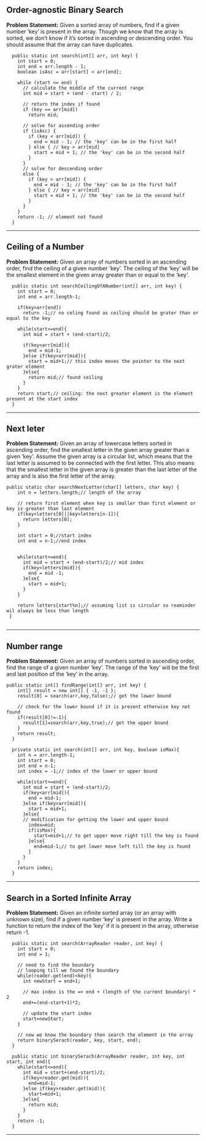 ## Order-agnostic Binary Search 

**Problem Statement:**
Given a sorted array of numbers, find if a given number ‘key’ is present in the array. Though we know that the array is sorted, we don’t know if it’s sorted in ascending or descending order. You should assume that the array can have duplicates.

```
  public static int search(int[] arr, int key) {
    int start = 0;
    int end = arr.length - 1;
    boolean isAsc = arr[start] < arr[end];
    
    while (start <= end) {
      // calculate the middle of the current range
      int mid = start + (end - start) / 2;

      // return the index if found
      if (key == arr[mid])
        return mid;
      
      // solve for assending order
      if (isAsc) { 
        if (key < arr[mid]) {
          end = mid - 1; // the 'key' can be in the first half
        } else { // key > arr[mid]
          start = mid + 1; // the 'key' can be in the second half
        }
      }
      // solve for descending order
      else {         
        if (key > arr[mid]) {
          end = mid - 1; // the 'key' can be in the first half
        } else { // key < arr[mid]
          start = mid + 1; // the 'key' can be in the second half
        }
      }
    }
    return -1; // element not found
  }
```
***

## Ceiling of a Number
**Problem Statement:**
Given an array of numbers sorted in an ascending order, find the ceiling of a given number ‘key’. The ceiling of the ‘key’ will be the smallest element in the given array greater than or equal to the ‘key’.

```
  public static int searchCeilingOfANumber(int[] arr, int key) {
    int start = 0;
    int end = arr.length-1;

    if(key>arr[end])
      return -1;// no celing found as ceiling should be grater than or equal to the key

    while(start<=end){
      int mid = start + (end-start)/2;

      if(key<arr[mid]){
        end = mid-1;
      }else if(key>arr[mid]){
        start = mid+1;// this index moves the pointer to the next grater element
      }else{
        return mid;// found ceiling
      }
    }
    return start;// ceiling: the next greater element is the element present at the start index
  }
```
***

## Next leter
**Problem Statement:**
Given an array of lowercase letters sorted in ascending order, find the smallest letter in the given array greater than a given ‘key’. 
Assume the given array is a circular list, which means that the last letter is assumed to be connected with the first letter. This also means that the smallest letter in the given array is greater than the last letter of the array and is also the first letter of the array.

```
public static char searchNextLetter(char[] letters, char key) {
    int n = letters.length;// length of the array
    
    // return first element when key is smaller than first element or key is greater than last element
    if(key<letters[0]||key>letters[n-1]){
      return letters[0];
    }

    int start = 0;//start index
    int end = n-1;//end index


    while(start<=end){
      int mid = start + (end-start)/2;// mid index
      if(key<letters[mid]){
        end = mid -1;
      }else{
        start = mid+1;
      }
    }

    return letters[start%n];// assuming list is circular so reaminder wil always be less than length
 }
  
```
***
## Number range
**Problem Statement:**
Given an array of numbers sorted in ascending order, find the range of a given number ‘key’. The range of the ‘key’ will be the first and last position of the ‘key’ in the array.

```
public static int[] findRange(int[] arr, int key) {
    int[] result = new int[] { -1, -1 };
    result[0] = search(arr,key,false);// get the lower bound
    
    // check for the lower bound if it is present otherwise key not found
    if(result[0]!=-1){
      result[1]=search(arr,key,true);// get the upper bound
    }
    return result;
  }

  private static int search(int[] arr, int key, boolean isMax){
    int n = arr.length-1;
    int start = 0;
    int end = n-1;
    int index = -1;// index of the lower or upper bound
    
    while(start<=end){
      int mid = start + (end-start)/2;
      if(key<arr[mid]){
        end = mid-1;
      }else if(key>arr[mid]){
        start = mid+1;
      }else{
      // modification for getting the lower and upper bound
        index=mid;
        if(isMax){
          start=mid+1;// to get upper move right till the key is found
        }else{
          end=mid-1;// to get lower move left till the key is found 
        }
      }
    }
    return index;
  }
 ```
 ***

## Search in a Sorted Infinite Array
**Problem Statement:**
Given an infinite sorted array (or an array with unknown size), find if a given number ‘key’ is present in the array. Write a function to return the index of the ‘key’ if it is present in the array, otherwise return -1.

```
  public static int search(ArrayReader reader, int key) {
    int start = 0; 
    int end = 1;
    
    // need to find the boundary
    // looping till we found the boundary
    while(reader.get(end)<key){
      int newStart = end+1;
      
      // max index is the => end + (length of the current boundary) * 2
      end+=(end-start+1)*2;
      
      // update the start index
      start=newStart;
    }
    
    // now we know the boundary then search the element in the array
    return binarySerach(reader, key, start, end);
  }

  public static int binarySerach(ArrayReader reader, int key, int start, int end){
    while(start<=end){
      int mid = start+(end-start)/2;
      if(key<reader.get(mid)){
        end=mid-1;
      }else if(key>reader.get(mid)){
        start=mid+1;
      }else{
        return mid;
      }
    }
    return -1;
  }
```
***










